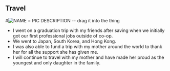 ## Travel
#![NAME = PIC DESCRIPTION](nskjgsngjds.png) -- drag it into the thing
- I went on a graduation trip with my friends after saving when we initially got our first professional jobs outside of co-op.
- We went to Japan, South Korea, and Hong Kong.
- I was also able to fund a trip with my mother around the world to thank her for all the support she has given me.
- I will continue to travel with my mother and have made her proud as the youngest and only daughter in the family.